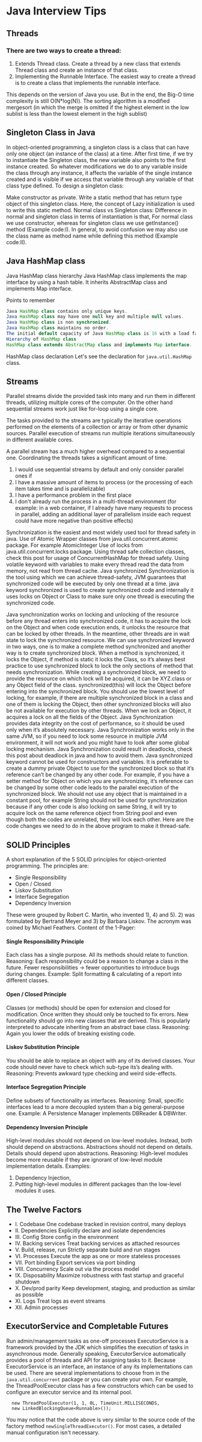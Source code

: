 # Java Interview Tips
## Threads 
### There are two ways to create a thread:
1. Extends Thread class. Create a thread by a new class that extends Thread class and create an instance of that class. 
2. Implementing the Runnable Interface. The easiest way to create a thread is to create a class that implements the runnable interface.

This depends on the version of Java you use. But in the end, the Big-O time complexity is still O(N*log(N)). The sorting algorithm is a modified mergesort (in which the merge is omitted if the highest element in the low sublist is less than the lowest element in the high sublist)


## Singleton Class in Java
In object-oriented programming, a singleton class is a class that can have only one object (an instance of the class) at a time.
After first time, if we try to instantiate the Singleton class, the new variable also points to the first instance created. So whatever modifications we do to any variable inside the class through any instance, it affects the variable of the single instance created and is visible if we access that variable through any variable of that class type defined.
To design a singleton class:

Make constructor as private.
Write a static method that has return type object of this singleton class. Here, the concept of Lazy initialization is used to write this static method.
Normal class vs Singleton class: Difference in normal and singleton class in terms of instantiation is that, For normal class we use constructor, whereas for singleton class we use getInstance() method (Example code:I). In general, to avoid confusion we may also use the class name as method name while defining this method (Example code:II).


## Java HashMap class
Java HashMap class hierarchy
Java HashMap class implements the map interface by using a hash table. It inherits AbstractMap class and implements Map interface.

Points to remember
```Java HashMap class contains values based on the key.
Java HashMap class contains only unique keys.
Java HashMap class may have one null key and multiple null values.
Java HashMap class is non synchronized.
Java HashMap class maintains no order.
The initial default capacity of Java HashMap class is 16 with a load factor of 0.75.
Hierarchy of HashMap class
HashMap class extends AbstractMap class and implements Map interface.
```

HashMap class declaration
Let's see the declaration for `java.util.HashMap` class.

## Streams
Parallel streams divide the provided task into many and run them in different threads, 
utilizing multiple cores of the computer. On the other hand sequential streams work just like for-loop using a single core.

The tasks provided to the streams are typically the iterative operations performed on the elements of a collection or array or from other dynamic sources. Parallel execution of streams run multiple iterations simultaneously in different available cores.


A parallel stream has a much higher overhead compared to a sequential one. Coordinating the threads takes a significant amount of time.
1. I would use sequential streams by default and only consider parallel ones if
2. I have a massive amount of items to process (or the processing of each item takes time and is parallelizable)
3. I have a performance problem in the first place
4. I don't already run the process in a multi-thread environment (for example: in a web container, if I already have many requests to process in parallel, adding an additional layer of parallelism inside each request could have more negative than positive effects)


Synchronization is the easiest and most widely used tool for thread safety in java.
Use of Atomic Wrapper classes from java.util.concurrent.atomic package. For example AtomicInteger
Use of locks from java.util.concurrent.locks package.
Using thread safe collection classes, check this post for usage of ConcurrentHashMap for thread safety.
Using volatile keyword with variables to make every thread read the data from memory, not read from thread cache.
Java synchronized
Synchronization is the tool using which we can achieve thread-safety, JVM guarantees that synchronized code will be executed by only one thread at a time. java keyword synchronized is used to create synchronized code and internally it uses locks on Object or Class to make sure only one thread is executing the synchronized code.

Java synchronization works on locking and unlocking of the resource before any thread enters into synchronized code, it has to acquire the lock on the Object and when code execution ends, it unlocks the resource that can be locked by other threads. In the meantime, other threads are in wait state to lock the synchronized resource.
We can use synchronized keyword in two ways, one is to make a complete method synchronized and another way is to create synchronized block.
When a method is synchronized, it locks the Object, if method is static it locks the Class, so it’s always best practice to use synchronized block to lock the only sections of method that needs synchronization.
While creating a synchronized block, we need to provide the resource on which lock will be acquired, it can be XYZ.class or any Object field of the class.
synchronized(this) will lock the Object before entering into the synchronized block.
You should use the lowest level of locking, for example, if there are multiple synchronized block in a class and one of them is locking the Object, then other synchronized blocks will also be not available for execution by other threads. When we lock an Object, it acquires a lock on all the fields of the Object.
Java Synchronization provides data integrity on the cost of performance, so it should be used only when it’s absolutely necessary.
Java Synchronization works only in the same JVM, so if you need to lock some resource in multiple JVM environment, it will not work and you might have to look after some global locking mechanism.
Java Synchronization could result in deadlocks, check this post about deadlock in java and how to avoid them.
Java synchronized keyword cannot be used for constructors and variables.
It is preferable to create a dummy private Object to use for the synchronized block so that it’s reference can’t be changed by any other code. For example, if you have a setter method for Object on which you are synchronizing, it’s reference can be changed by some other code leads to the parallel execution of the synchronized block.
We should not use any object that is maintained in a constant pool, for example String should not be used for synchronization because if any other code is also locking on same String, it will try to acquire lock on the same reference object from String pool and even though both the codes are unrelated, they will lock each other.
Here are the code changes we need to do in the above program to make it thread-safe.

## SOLID Principles
A short explanation of the 5 SOLID principles for object-oriented programming. The principles are:
* Single Responsibility
* Open / Closed
* Liskov Substitution
* Interface Segregation
* Dependency Inversion

These were grouped by Robert C. Martin, who invented 1), 4) and 5). 2) was formulated by Bertrand Meyer and 3) by Barbara Liskov. The acronym was coined by Michael Feathers.
Content of the 1-Pager:

#### Single Responsibility Principle
Each class has a single purpose. All its methods should relate to function.
Reasoning: Each responsibility could be a reason to change a class in the future. Fewer responsibilities -> fewer opportunities to introduce bugs during changes.
Example: Split formatting & calculating of a report into different classes.

#### Open / Closed Principle
Classes (or methods) should be open for extension and closed for modification. Once written they should only be touched to fix errors.
 New functionality should go into new classes that are derived. This is popularly interpreted to advocate inheriting from an abstract base class.
Reasoning: Again you lower the odds of breaking existing code.

#### Liskov Substitution Principle
You should be able to replace an object with any of its derived classes. Your code should never have to check which 
sub-type its’s dealing with.
Reasoning: Prevents awkward type checking and weird side-effects.

#### Interface Segregation Principle
Define subsets of functionality as interfaces.
Reasoning: Small, specific interfaces lead to a more decoupled system than a big general-purpose one.
Example: A Persistence Manager implements DBReader & DBWriter.

#### Dependency Inversion Principle
High-level modules should not depend on low-level modules. Instead, both should depend on abstractions. Abstractions should not depend on details. Details should depend upon abstractions.
Reasoning: High-level modules become more reusable if they are ignorant of low-level module implementation details.
Examples: 
1) Dependency Injection, 
2) Putting high-level modules in different packages than the low-level modules it uses.

## The Twelve Factors
* I. Codebase
One codebase tracked in revision control, many deploys
* II. Dependencies
Explicitly declare and isolate dependencies
* III. Config
Store config in the environment
* IV. Backing services
Treat backing services as attached resources
* V. Build, release, run
Strictly separate build and run stages
* VI. Processes
Execute the app as one or more stateless processes
* VII. Port binding
Export services via port binding
* VIII. Concurrency
Scale out via the process model
* IX. Disposability
Maximize robustness with fast startup and graceful shutdown
* X. Dev/prod parity
Keep development, staging, and production as similar as possible
* XI. Logs
Treat logs as event streams
* XII. Admin processes

## ExecutorService and Completable Futures
Run admin/management tasks as one-off processes
ExecutorService is a framework provided by the JDK which simplifies the execution of tasks in asynchronous mode. Generally speaking, ExecutorService automatically provides a pool of threads and API for assigning tasks to it.
Because ExecutorService is an interface, an instance of any its implementations can be used. There are several implementations to choose from in the `java.util.concurrent` package or you can create your own.
For example, the ThreadPoolExecutor class has a few constructors which can be used to configure an executor service and its internal pool.

```ExecutorService executorService = 
  new ThreadPoolExecutor(1, 1, 0L, TimeUnit.MILLISECONDS,   
  new LinkedBlockingQueue<Runnable>());
```
You may notice that the code above is very similar to the source code of the factory method `newSingleThreadExecutor()`. For most cases, a detailed manual configuration isn't necessary.